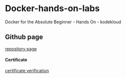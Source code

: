 # Docker-hands-on-labs

Docker for the Absolute Beginner - Hands On - kodekloud

## Github page

[repository page](https://eafit-201620030010.github.io/docker-hands-on-labs/)

#### Certificate

[certificate verification](https://github.com/eafit-201620030010/docker-hands-on-labs/blob/main/course-certificate/Course-Certificate_YouTube-Labs-Docker-for-the-Absolute-Beginner-Hands-On_Jhon.pdf.pdf)
